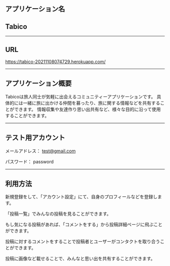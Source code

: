 ## アプリケーション名

## Tabico

---

## URL
https://tabico-20211108074729.herokuapp.com/

---

## アプリケーション概要
Tabicoは旅人同士が気軽に出会えるコミュニティーアプリケーションです。  具体的には一緒に旅に出かける仲間を募ったり、旅に関する情報などを共有することができます。  情報収集や友達作り思い出共有など、様々な目的に沿って使用することができます。

---

## テスト用アカウント
メールアドレス： test@gmail.com

パスワード： password

---

## 利用方法


新規登録をして、「アカウント設定」にて、自身のプロフィールなどを登録します。

「投稿一覧」でみんなの投稿を見ることができます。

もし気になる投稿があれば、「コメントをする」から投稿詳細ページに飛ぶことができます。

投稿に対するコメントをすることで投稿者とユーザーがコンタクトを取り合うことができます。

投稿に画像など載せることで、みんなと思い出を共有することができます。
